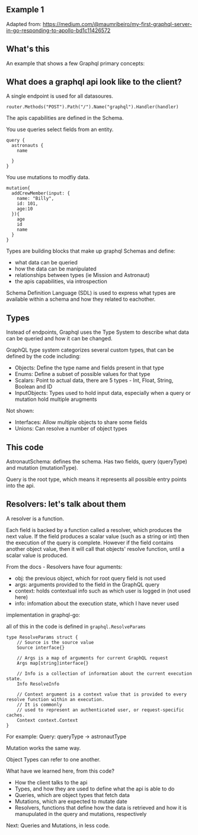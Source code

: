 ## Example 1 

Adapted from: https://medium.com/@maumribeiro/my-first-graphql-server-in-go-responding-to-apollo-bd1c11426572

## What's this

An example that shows a few Graphql primary concepts:

## What does a graphql api look like to the client?

A single endpoint is used for all datasoures.

`router.Methods("POST").Path("/").Name("graphql").Handler(handler)`

The apis capabilities are defined in the Schema.

You use queries select fields from an entity.

```
query {
  astronauts {
    name

  }
}
```

You use mutations to modfiy data.

```
mutation{
  addCrewMember(input: {
    name: "Billy",
    id: 101,
    age:10
  }){
    age
    id
    name
  }
}
```

Types are building blocks that make up graphql Schemas and define:
- what data can be queried
- how the data can be manipulated
- relationships between types (ie Mission and Astronaut)
- the apis capabilities, via introspection

Schema Definition Language (SDL) is used to express what types are available within a schema and how they related to eachother.

## Types
Instead of endpoints, Graphql uses the Type System to describe what data can be queried and how it can be changed.

GraphQL type system categorizes several custom types, that can be defined by the code including:

- Objects: Define the type name and fields present in that type
- Enums: Define a subset of possible values for that type
- Scalars: Point to actual data, there are 5 types - Int, Float, String, Boolean and  ID
- InputObjects: Types used to hold input data, especially when a query or mutation hold multiple arugments

Not shown:
- Interfaces: Allow multiple objects to share some fields
- Unions: Can resolve a number of object types

## This code

AstronautSchema: defines the schema. Has two fields, query (queryType) and mutation (mutationType).

Query is the root type, which means it represents all possible entry points into the api.

## Resolvers: let's talk about them

A resolver is a function.

Each field is backed by a function called a resolver, which produces the next value. If the field produces a scalar value (such as a string or int) then the execution of the query is complete. However if the field contains another object value, then it will call that objects' resolve function, until a scalar value is produced. 

From the docs - Resolvers have four aguments:
- obj: the previous object, which for root query field is not used
- args: arguments provided to the field in the GraphQL query
- context: holds contextual info such as which user is logged in (not used here)
- info: infomation about the execution state, which I have never used

implementation in graphql-go:

all of this in the code is defined in `graphql.ResolveParams`

```
type ResolveParams struct {
    // Source is the source value
    Source interface{}

    // Args is a map of arguments for current GraphQL request
    Args map[string]interface{}

    // Info is a collection of information about the current execution state.
    Info ResolveInfo

    // Context argument is a context value that is provided to every resolve function within an execution.
    // It is commonly
    // used to represent an authenticated user, or request-specific caches.
    Context context.Context
}
```

For example: Query: queryType -> astronautType

Mutation works the same way.

Object Types can refer to one another.


What have we learned here, from this code?
- How the client talks to the api
- Types, and how they are used to define what the api is able to do
- Queries, which are object types that fetch data
- Mutations, which are expected to mutate date
- Resolvers, functions that define how the data is retrieved and how it is manupulated in the query and mutations, respectively

Next: Queries and Mutations, in less code.